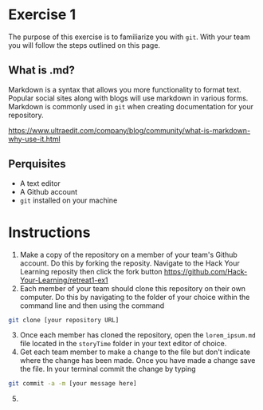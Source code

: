 # Exercise 1
The purpose of this exercise is to familiarize you with `git`. With your team you will follow the steps outlined on this page.

## What is .md?
Markdown is a syntax that allows you more functionality to format text. Popular social sites along with blogs will use markdown in various forms. Markdown is commonly used in `git` when creating documentation for your repository.

https://www.ultraedit.com/company/blog/community/what-is-markdown-why-use-it.html

## Perquisites

- A text editor
- A Github account
- `git` installed on your machine

# Instructions
1. Make a copy of the repository on a member of your team's Github account. Do this by forking the reposity. Navigate to the Hack Your Learning reposity then click the fork button https://github.com/Hack-Your-Learning/retreat1-ex1
2. Each member of your team should clone this repository on their own computer. Do this by navigating to the folder of your choice within the command line and then using the command

```bash
git clone [your repository URL]
```

3. Once each member has cloned the repository, open the `lorem_ipsum.md` file located in the `storyTime` folder in your text editor of choice.
4. Get each team member to make a change to the file but don't indicate where the change has been made. Once you have made a change save the file. In your terminal commit the change by typing 
```bash
git commit -a -m [your message here]
```
5. 